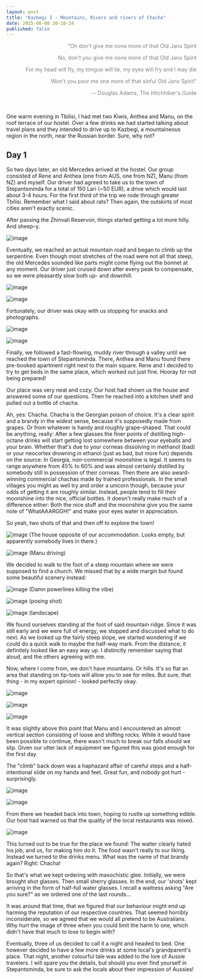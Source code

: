 ```yaml
---
layout: post
title: "Kazbegi I - Mountains, Rivers and rivers of Chacha"
date: 2015-06-08 20-10-24
published: false
---
```

<div align="right" style="color:gray">
"Oh don't give me none more of that Old Janx Spirit <br>

No, don't you give me none more of that Old Janx Spirit <br>

For my head will fly, my tongue will lie, my eyes will fry and I may die<br>

Won't you pour me one more of that sinful Old Janx Spirit" <br>

-- Douglas Adams, The Hitchhiker's Guide <br>
</div> <br>



One warm evening in Tbilisi, I had met two Kiwis, Anthea and Manu, on the roof terrace of our hostel. Over a few drinks we had started talking about travel plans and they intended to drive up to Kazbegi, a mountaineous region in the north, near the Russian border. Sure, why not?

## Day 1

So two days later, an old Mercedes arrived at the hostel. Our group consisted of Rene and Anthea (one from AUS, one from NZ), Manu (from NZ) and myself. Our driver had agreed to take us to the town of Stepantsminda for a total of 150 Lari (~50 EUR), a drive which would last about 3-4 hours. For the first third of the trip we rode through greater Tbilisi. Remember what I said about rats? Then again, the outskirts of most cities aren't exactly scenic.  

After passing the Zhinvali Reservoir, things started getting a lot more hilly. And sheep-y.

![image](http://www.escapingsloth.com/pics/IMG_20150531_125747_scaled.jpg)

Eventually, we reached an actual mountain road and began to climb up the serpentine. Even though most stretches of the road were not all that steep, the old Mercedes sounded like parts might come flying out the bonnet at any moment. Our driver just cruised down after every peak to compensate, so we were pleasantly slow both up- and downhill.

![image](http://www.escapingsloth.com/pics/IMG_20150531_141520_scaled.jpg)


![image](http://www.escapingsloth.com/pics/IMG_20150531_143457_scaled.jpg)

Fortunately, our driver was okay with us stopping for snacks and photographs.

![image](http://www.escapingsloth.com/pics/IMG_20150531_152154_scaled.jpg)


![image](http://www.escapingsloth.com/pics/IMG_20150531_152540_scaled.jpg)

Finally, we followed a fast-flowing, muddy river through a valley until we reached the town of Stepantsminda. There, Anthea and Manu found there pre-booked apartment right next to the main square. Rene and I decided to try to get beds in the same place, which worked out just fine. Hooray for not being prepared!

Our place was very neat and cozy. Our host had shown us the house and answered some of our questions. Then he reached into a kitchen shelf and pulled out a bottle of chacha.

Ah, yes: Chacha. Chacha is the Georgian poison of choice. It's a clear spirit and a brandy in the widest sense, because it's supposedly made from grapes. Or from whatever is handy and roughly grape-shaped. That could be anything, really: After a few glasses the finer points of distilling high-octane drinks will start getting lost somewhere between your eyeballs and your brain. Whether that's due to your corneas dissolving in methanol (bad) or your neocortex drowning in ethanol (just as bad, but more fun) depends on the source: In Georgia, non-commercial moonshine is legal. It seems to range anywhere from 45% to 60% and was almost certainly distilled by somebody still in possession of their corneas. Then there are also award-winning commercial chachas made by trained professionals. In the small villages you might as well try and order a unicorn though, because your odds of getting it are roughly similar. Instead, people tend to fill their moonshine into the nice, official bottles. It doesn't really make much of a difference either: Both the nice stuff and the moonshine give you the same note of "WhatAAARGGH!" and make your eyes water in appreciation.

So yeah, two shots of that and then off to explore the town!

![image](http://www.escapingsloth.com/pics/IMG_20150531_155425_scaled.jpg)
(The house opposite of our accommodation. Looks empty, but apparently somebody lives in there.)


![image](http://www.escapingsloth.com/pics/IMG_20150531_165955_scaled.jpg)
(Manu driving)

We decided to walk to the foot of a steep mountain where we were supposed to find a church. We missed that by a wide margin but found some beautiful scenery instead:

![image](http://www.escapingsloth.com/pics/IMG_20150531_170625_scaled.jpg)
(Damn powerlines killing the vibe)

![image](http://www.escapingsloth.com/pics/IMG_20150531_173156_scaled.jpg)
(posing shot)


![image](http://www.escapingsloth.com/pics/IMG_20150531_174805_scaled.jpg)
(landscape)

We found ourselves standing at the foot of said mountain ridge. Since it was still early and we were full of energy, we stopped and discussed what to do next. As we looked up the fairly steep slope, we started wondering if we could do a quick walk to maybe the half-way mark. From the distance, it definitely looked like an easy way up. I distinctly remember saying that aloud, and the others agreeing with me.

Now, where I come from, we don't have mountains. Or hills. It's so flat an area that standing on tip-toes will allow you to see for miles. But sure, that thing - in my expert opinion! - looked perfectly okay.


![image](http://www.escapingsloth.com/pics/IMG_20150531_180057_scaled.jpg)

![image](http://www.escapingsloth.com/pics/IMG_20150531_181402_scaled.jpg)

![image](http://www.escapingsloth.com/pics/IMG_20150531_181100_scaled.jpg)

It was slightly above this point that Manu and I encountered an almost vertical section consisting of loose and shifting rocks. While it would have been possible to continue, there wasn't much to break our falls should we slip. Given our utter lack of equipment we figured this was good enough for the first day. 

The "climb" back down was a haphazard affair of careful steps and a half-intentional slide on my hands and feet. Great fun, and nobody got hurt - surprisingly.

![image](http://www.escapingsloth.com/pics/IMG_20150531_183156_scaled.jpg)

![image](http://www.escapingsloth.com/pics/IMG_20150531_184705_scaled.jpg)

From there we headed back into town, hoping to rustle up something edible. Our host had warned us that the quality of the local restaurants was mixed.

![image](http://www.escapingsloth.com/pics/IMG_20150531_185353_scaled.jpg)

This turned out to be true for the place we found: The waiter clearly hated his job, and us, for making him do it. The food wasn't really to our liking. Instead we turned to the drinks menu. What was the name of that brandy again? Right: Chacha!

So that's what we kept ordering with masochistic glee. Initially, we were brought shot glasses. Then small sherry glasses. In the end, our 'shots' kept arriving in the form of half-full water glasses. I recall a waitress asking "Are you sure?" as we ordered one of the last rounds...

It was around that time, that we figured that our behaviour  might end up harming the reputation of our respective countries. That seemed horribly inconsiderate, so we agreed that we would all pretend to be Australians. Why hurt the image of three when you could limit the harm to one, which didn't have that much to lose to begin with?

Eventually, three of us decided to call it a night and headed to bed. One however decided to have a few more drinks at some local's grandparent's place. That night, another colourful tale was added to the lore of Aussie travelers. I will spare you the details, but should you ever find yourself in Stepantsminda, be sure to ask the locals about their impression of Aussies!

